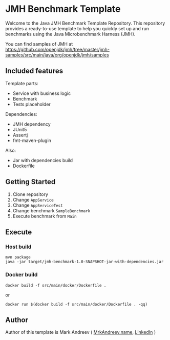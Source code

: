 # JMH Benchmark Template

Welcome to the Java JMH Benchmark Template Repository. This repository provides a ready-to-use template to help you
quickly set up and run benchmarks using the Java Microbenchmark Harness (JMH).

You can find samples of JMH at https://github.com/openjdk/jmh/tree/master/jmh-samples/src/main/java/org/openjdk/jmh/samples

## Included features

Template parts:

- Service with business logic
- Benchmark
- Tests placeholder


Dependencies:

- JMH dependency
- JUnit5
- Assertj
- fmt-maven-plugin

Also:

- Jar with dependencies build
- Dockerfile

## Getting Started

1. Clone repository
2. Change `AppService`
3. Change `AppServiceTest`
4. Change benchmark `SampleBenchmark`
5. Execute benchmark from `Main`

## Execute

### Host build

```
mvn package
java -jar target/jmh-benchmark-1.0-SNAPSHOT-jar-with-dependencies.jar
```

### Docker build

```
docker build -f src/main/docker/Dockerfile .
```

or 

```
docker run $(docker build -f src/main/docker/Dockerfile . -qq)
```

## Author

Author of this template is Mark Andreev ( [MrkAndreev.name](https://mrkandreev.name/),  [LinkedIn](https://www.linkedin.com/in/mrk-andreev/) )
